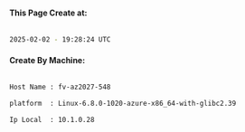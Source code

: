 
   
#### This Page Create at:

```bash

2025-02-02 - 19:28:24 UTC

```

#### Create By Machine:

```bash

Host Name : fv-az2027-548

platform  : Linux-6.8.0-1020-azure-x86_64-with-glibc2.39

Ip Local  : 10.1.0.28

```

